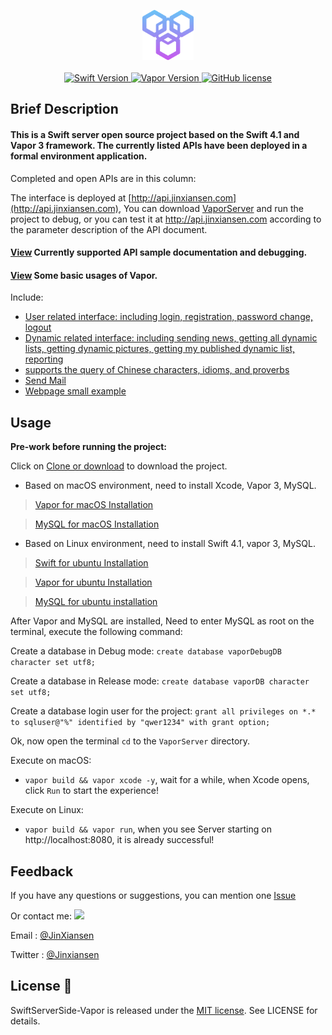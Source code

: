 
<p align="center">
    <img height="80" src="Source/icon.png"/>
    <br>
    <br>
    <a href="http://swift.org">
        <img src="https://img.shields.io/badge/Swift-4.1-brightgreen.svg" alt="Swift Version">
    </a>
    <a href="http://vapor.codes">
        <img src="https://img.shields.io/badge/Vapor-3-F6CBCA.svg" alt="Vapor Version">
    </a>
    <a href="LICENSE">
        <img src="https://img.shields.io/badge/license-MIT-blue.svg" alt="GitHub license">
    </a>
</p>

## Brief Description
#### This is a Swift server open source project based on the Swift 4.1 and Vapor 3 framework. The currently listed APIs have been deployed in a formal environment application.

Completed and open APIs are in this column:

The interface is deployed at [http://api.jinxiansen.com](http://api.jinxiansen.com),
You can download [VaporServer](https://github.com/Jinxiansen/SwiftServerSide-Vapor) and run the project to debug, or you can test it at http://api.jinxiansen.com according to the parameter description of the API document.


#### [View](Source/API.md) Currently supported API sample documentation and debugging.

#### [View](Source/VaporUsage.md) Some basic usages of Vapor.

Include:

* [User related interface: including login, registration, password change, logout](Source/API.md/#用户)
* [Dynamic related interface: including sending news, getting all dynamic lists, getting dynamic pictures, getting my published dynamic list, reporting](Source/API.md/#动态)
* [supports the query of Chinese characters, idioms, and proverbs](Source/API.md/#字典)
* [Send Mail](Source/API.md/#邮件)
* [Webpage small example](Source/API.md/#网页)


## Usage

**Pre-work before running the project:**

Click on [Clone or download](https://github.com/Jinxiansen/SwiftServerSide-Vapor/archive/master.zip) to download the project.

* Based on macOS environment, need to install Xcode, Vapor 3, MySQL.

> [Vapor for macOS Installation](https://docs.vapor.codes/3.0/install/macos/)

> [MySQL for macOS Installation](https://segmentfault.com/a/1190000007838188)

* Based on Linux environment, need to install Swift 4.1, vapor 3, MySQL.

> [Swift for ubuntu Installation](https://swift.org/download/#releases)

> [Vapor for ubuntu Installation](https://docs.vapor.codes/3.0/install/ubuntu/)

> [MySQL for ubuntu installation](http://prog3.com/sbdm/blog/vXueYing/article/details/52330180)

After Vapor and MySQL are installed,
Need to enter MySQL as root on the terminal, execute the following command:

Create a database in Debug mode:
`create database vaporDebugDB character set utf8;`

Create a database in Release mode:
`create database vaporDB character set utf8;`

Create a database login user for the project:
`grant all privileges on *.* to sqluser@"%" identified by "qwer1234" with grant option;`

Ok, now open the terminal `cd` to the `VaporServer` directory.

Execute on macOS:

* `vapor build && vapor xcode -y`, wait for a while, when Xcode opens, click `Run` to start the experience!

Execute on Linux:

* `vapor build && vapor run`, when you see Server starting on http://localhost:8080, it is already successful!


## Feedback

If you have any questions or suggestions, you can mention one [Issue](https://github.com/Jinxiansen/SwiftServerSide-Vapor/issues)

Or contact me: ![](Source/zz.jpg)

Email : [@JinXiansen](hi@jinxiansen.com)

Twitter : [@Jinxiansen](https://twitter.com/jinxiansen)

## License 📄


SwiftServerSide-Vapor is released under the [MIT license](LICENSE). See LICENSE for details.

